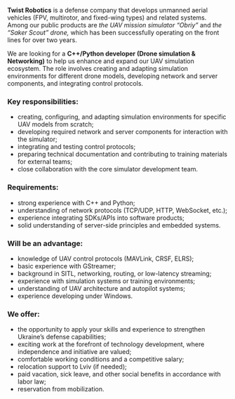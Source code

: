**Twist Robotics** is a defense company that develops unmanned aerial vehicles
(FPV, multirotor, and fixed-wing types) and related systems. Among our public
products are _the_ _UAV mission simulator “Obriy”_ and _the “Saker Scout”
drone,_ which has been successfully operating on the front lines for over two
years.

We are looking for a **C++/Python developer (Drone simulation & Networking)**
to help us enhance and expand our UAV simulation ecosystem. The role involves
creating and adapting simulation environments for different drone models,
developing network and server components, and integrating control protocols.

### Key responsibilities:

  * creating, configuring, and adapting simulation environments for specific UAV models from scratch;
  * developing required network and server components for interaction with the simulator;
  * integrating and testing control protocols;
  * preparing technical documentation and contributing to training materials for external teams;
  * close collaboration with the core simulator development team.

### Requirements:

  * strong experience with C++ and Python;
  * understanding of network protocols (TCP/UDP, HTTP, WebSocket, etc.);
  * experience integrating SDKs/APIs into software products;
  * solid understanding of server-side principles and embedded systems.

### Will be an advantage:

  * knowledge of UAV control protocols (MAVLink, CRSF, ELRS);
  * basic experience with GStreamer;
  * background in SITL, networking, routing, or low-latency streaming;
  * experience with simulation systems or training environments;
  * understanding of UAV architecture and autopilot systems;
  * experience developing under Windows.

### We offer:

  * the opportunity to apply your skills and experience to strengthen Ukraine’s defense capabilities;
  * exciting work at the forefront of technology development, where independence and initiative are valued;
  * comfortable working conditions and a competitive salary;
  * relocation support to Lviv (if needed);
  * paid vacation, sick leave, and other social benefits in accordance with labor law;
  * reservation from mobilization.